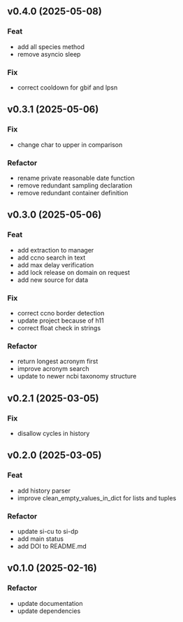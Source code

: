 ## v0.4.0 (2025-05-08)

### Feat

- add all species method
- remove asyncio sleep

### Fix

- correct cooldown for gbif and lpsn

## v0.3.1 (2025-05-06)

### Fix

- change char to upper in comparison

### Refactor

- rename private reasonable date function
- remove redundant sampling declaration
- remove redundant container definition

## v0.3.0 (2025-05-06)

### Feat

- add extraction to manager
- add ccno search in text
- add max delay verification
- add lock release on domain on request
- add new source for data

### Fix

- correct ccno border detection
- update project because of h11
- correct float check in strings

### Refactor

- return longest acronym first
- improve acronym search
- update to newer ncbi taxonomy structure

## v0.2.1 (2025-03-05)

### Fix

- disallow cycles in history

## v0.2.0 (2025-03-05)

### Feat

- add history parser
- improve clean_empty_values_in_dict for lists and tuples

### Refactor

- update si-cu to si-dp
- add main status
- add DOI to README.md

## v0.1.0 (2025-02-16)

### Refactor

- update documentation
- update dependencies
